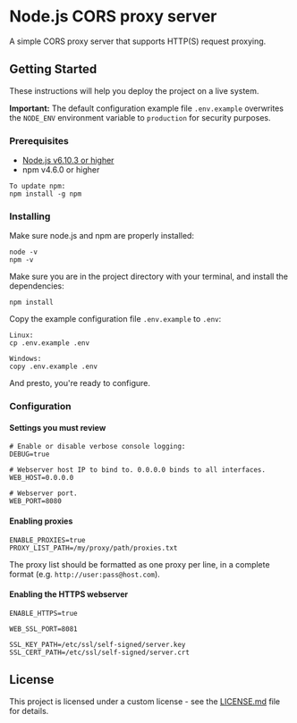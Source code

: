 # Node.js CORS proxy server

A simple CORS proxy server that supports HTTP(S) request proxying.

## Getting Started

These instructions will help you deploy the project on a live system.

**Important:** The default configuration example file `.env.example` overwrites the `NODE_ENV` environment variable to `production` for security purposes.

### Prerequisites

* [Node.js v6.10.3 or higher](https://nodejs.org/en/)
* npm v4.6.0 or higher

```
To update npm:
npm install -g npm
```

### Installing

Make sure node.js and npm are properly installed:

```
node -v
npm -v
```

Make sure you are in the project directory with your terminal, and install the dependencies:

```
npm install
```

Copy the example configuration file `.env.example` to `.env`:

```
Linux:
cp .env.example .env

Windows:
copy .env.example .env
```

And presto, you're ready to configure.

### Configuration

#### Settings you must review
```
# Enable or disable verbose console logging:
DEBUG=true

# Webserver host IP to bind to. 0.0.0.0 binds to all interfaces.
WEB_HOST=0.0.0.0

# Webserver port.
WEB_PORT=8080
```

#### Enabling proxies
```
ENABLE_PROXIES=true
PROXY_LIST_PATH=/my/proxy/path/proxies.txt
```
The proxy list should be formatted as one proxy per line, in a complete format (e.g. `http://user:pass@host.com`).

#### Enabling the HTTPS webserver
```
ENABLE_HTTPS=true

WEB_SSL_PORT=8081

SSL_KEY_PATH=/etc/ssl/self-signed/server.key
SSL_CERT_PATH=/etc/ssl/self-signed/server.crt
```

## License

This project is licensed under a custom license - see the [LICENSE.md](LICENSE.md) file for details.
